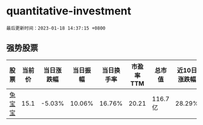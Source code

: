 # quantitative-investment

`最后更新时间：2023-01-18 14:37:15 +0800`

## 强势股票

|股票|当前价|当日涨跌幅|当日振幅|当日换手率|市盈率TTM|总市值|近10日涨跌幅|
|----|----|----|----|----|----|----|----|
|[兔宝宝](https://xueqiu.com/S/SZ002043)|15.1|-5.03%|10.06%|16.76%|20.21|116.7亿|28.29%|
